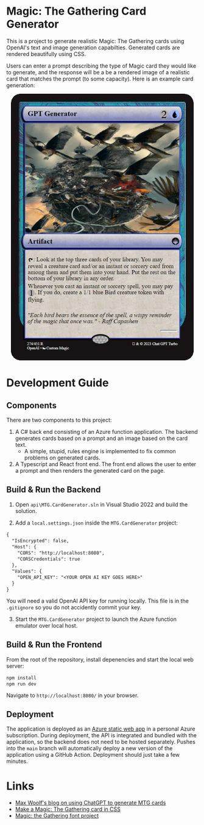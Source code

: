# Magic: The Gathering Card Generator

This is a project to generate realistic Magic: The Gathering cards using OpenAI's text and image generation capabilties. Generated cards are rendered beautifully using CSS.

Users can enter a prompt describing the type of Magic card they would like to generate, and the response will be a be a rendered image of a realistic card that matches the prompt (to some capacity). Here is an example card generation:

<p align="center">
  <img src="cards\gpt-generator.png" width="480px" height="700px">
</p>

# Development Guide

## Components

There are two components to this project:
1. A C# back end consisting of an Azure function application. The backend generates cards based on a prompt and an image based on the card text. 
    * A simple, stupid, rules engine is implemented to fix common problems on generated cards.
2. A Typescript and React front end. The front end allows the user to enter a prompt and then renders the generated card on the page.

## Build & Run the Backend

1. Open `api\MTG.CardGenerator.sln` in Visual Studio 2022 and build the solution. 

2. Add a `local.settings.json` inside the `MTG.CardGenerator` project:

```
{
  "IsEncrypted": false,
  "Host": {
    "CORS": "http://localhost:8080",
    "CORSCredentials": true
  },
  "Values": {
    "OPEN_API_KEY": "<YOUR OPEN AI KEY GOES HERE>"
  }
}
```
You will need a valid OpenAI API key for running locally. This file is in the `.gitignore` so you do not accidently commit your key.

3. Start the `MTG.CardGenerator` project to launch the Azure function emulator over local host.

## Build & Run the Frontend

From the root of the repository, install depenencies and start the local web server:
```
npm install
npm run dev
```

Navigate to `http://localhost:8080/` in your browser.

## Deployment

The application is deployed as an [Azure static web app](https://azure.microsoft.com/en-us/products/app-service/static) in a personal Azure subscription. During deployment, the API is integrated and bundled with the application, so the backend does not need to be hosted separately. Pushes into the `main` branch will automatically deploy a new version of the application using a GitHub Action. Deployment should just take a few minutes.

# Links

* [Max Woolf's blog on using ChatGPT to generate MTG cards](https://minimaxir.com/2023/03/new-chatgpt-overlord/)
* [Make a Magic: The Gathering card in CSS](https://codeburst.io/make-a-magic-the-gathering-card-in-css-5e4e06a5e604)
* [Magic: the Gathering font project](https://github.com/andrewgioia/mana)
